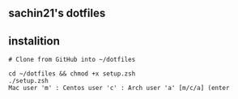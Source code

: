 ## sachin21's dotfiles

## instalition

```
# Clone from GitHub into ~/dotfiles

cd ~/dotfiles && chmod +x setup.zsh
./setup.zsh
Mac user 'm' : Centos user 'c' : Arch user 'a' [m/c/a] (enter
```
